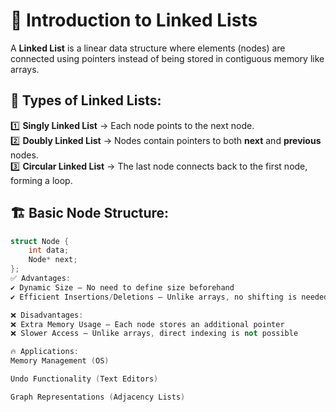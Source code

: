 # 🔗 Introduction to Linked Lists

A **Linked List** is a linear data structure where elements (nodes) are connected using pointers instead of being stored in contiguous memory like arrays.

## 📌 Types of Linked Lists:
1️⃣ **Singly Linked List** → Each node points to the next node.  
2️⃣ **Doubly Linked List** → Nodes contain pointers to both **next** and **previous** nodes.  
3️⃣ **Circular Linked List** → The last node connects back to the first node, forming a loop.

## 🏗 Basic Node Structure:
```cpp
struct Node {
    int data;
    Node* next;
};
✅ Advantages:
✔️ Dynamic Size – No need to define size beforehand
✔️ Efficient Insertions/Deletions – Unlike arrays, no shifting is needed

❌ Disadvantages:
❌ Extra Memory Usage – Each node stores an additional pointer
❌ Slower Access – Unlike arrays, direct indexing is not possible

🔥 Applications:
Memory Management (OS)

Undo Functionality (Text Editors)

Graph Representations (Adjacency Lists)

